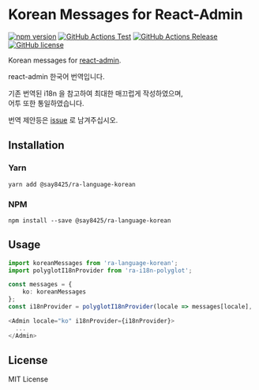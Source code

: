 # Korean Messages for React-Admin

[![npm version](https://img.shields.io/npm/v/@say8425/ra-language-korean?color=cb3837&logo=npm)](https://www.npmjs.com/package/@say8425/ra-language-korean)
[![GitHub Actions Test](https://github.com/say8425/ra-language-korean/workflows/Test/badge.svg)](https://github.com/say8425/ra-language-korean/actions?query=workflow%3ATest)
[![GitHub Actions Release](https://github.com/say8425/ra-language-korean/workflows/Release/badge.svg)](https://github.com/say8425/ra-language-korean/actions?query=workflow%3ARelease)
[![GitHub license](https://img.shields.io/badge/license-MIT-blue.svg)](https://github.com/say8425/ra-language-korean/blob/master/LICENSE)

Korean messages for [react-admin](https://github.com/marmelab/react-admin).

react-admin 한국어 번역입니다.

기존 번역된 i18n 을 참고하여 최대한 매끄럽게 작성하였으며,<br>
어투 또한 통일하였습니다. 

번역 제안등은 [issue](https://github.com/say8425/ra-language-korean/issues) 로 남겨주십시오.

## Installation

### Yarn

```shell
yarn add @say8425/ra-language-korean
```

### NPM

```shell
npm install --save @say8425/ra-language-korean
```

## Usage

```typescript jsx
import koreanMessages from 'ra-language-korean';
import polyglotI18nProvider from 'ra-i18n-polyglot';

const messages = {
    ko: koreanMessages
};
const i18nProvider = polyglotI18nProvider(locale => messages[locale], 'ko');

<Admin locale="ko" i18nProvider={i18nProvider}>
  ...
</Admin>
```

## License

MIT License
